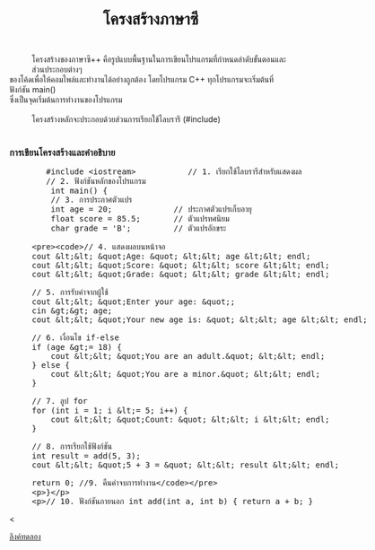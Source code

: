 <html>
<head><title>สื่อการสอนภาษาซี</title></head>
<body >
<h1><B><p align=center>โครงสร้างภาษาซี</h1></p></B>
<dd><br>โครงสร้างของภาษาซี++ คือรูปแบบพื้นฐานในการเขียนโปรแกรมที่กำหนดลำดับขั้นตอนและส่วนประกอบต่างๆ</dd>
ของโค้ดเพื่อให้คอมไพล์และทำงานได้อย่างถูกต้อง โดยโปรแกรม C++ ทุกโปรแกรมจะเริ่มต้นที่ฟังก์ชัน main()
<br>ซึ่งเป็นจุดเริ่มต้นการทำงานของโปรแกรม </br>
<br><dd>โครงสร้างหลักจะประกอบด้วยส่วนการเรียกใช้ไลบรารี (#include)

</dd></br></p>
<h3> การเขียนโครงสร้างและคำอธิบาย</h3>
<dd><p><xmp>   #include <iostream>           // 1. เรียกใช้ไลบรารีสำหรับแสดงผล
   // 2. ฟังก์ชันหลักของโปรแกรม
    int main() {
    // 3. การประกาศตัวแปร
    int age = 20;             // ประกาศตัวแปรเก็บอายุ
    float score = 85.5;       // ตัวแปรทศนิยม
    char grade = 'B';         // ตัวแปรอักขระ

    // 4. แสดงผลบนหน้าจอ
    cout << "Age: " << age << endl;
    cout << "Score: " << score << endl;
    cout << "Grade: " << grade << endl;

    // 5. การรับค่าจากผู้ใช้
    cout << "Enter your age: ";
    cin >> age;
    cout << "Your new age is: " << age << endl;

    // 6. เงื่อนไข if-else
    if (age >= 18) {
        cout << "You are an adult." << endl;
    } else {
        cout << "You are a minor." << endl;
    }

    // 7. ลูป for
    for (int i = 1; i <= 5; i++) {
        cout << "Count: " << i << endl;
    }

    // 8. การเรียกใช้ฟังก์ชัน
    int result = add(5, 3);
    cout << "5 + 3 = " << result << endl;

    return 0; //9. คืนค่าจบการทำงาน
}

// 10. ฟังก์ชันภายนอก
int add(int a, int b) {
    return a + b;
}
</xmp></dd></p><

<a href=" https://onecompiler.com/c ">ลิงค์ทดลอง</a>

</body>
</html>
